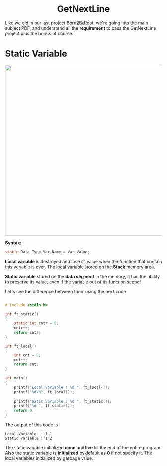 <h1 align="center">GetNextLine</h1>

Like we did in our last project [Born2BeRoot](https://github.com/Zanana-med/Born2BeRoot?tab=readme-ov-file), we're going into the main subject PDF, and understand all the **requirement** to pass the GetNextLine project plus the bonus of course.

# Static Variable
<p align ="center">
	<img src="https://i.ibb.co/4p7Z2tF/image.png" width = "550">
</p>

**Syntax:**
```C
static Data_Type Var_Name = Var_Value;
```

**Local variable** is destroyed and lose its value when the function that contain this variable is over. The local variable stored on the **Stack** memory area.   

**Static variable** stored on the **data segment** in the memory, it has the ability to preserve its value, even if the variable out of its function scope!  


Let's see the difference between them using the next code
```c

# include <stdio.h>

int ft_static()
{
    static int cntr = 0;
    cntr++;
    return cntr;
}

int ft_local()
{
    int cnt = 0;
    cnt++;
    return cnt;
}

int main()
{
    printf("Local Variable : %d ", ft_local());
    printf("%d\n", ft_local());
    
    printf("Satic Variable : %d ", ft_static());
    printf("%d ", ft_static());
    return 0;
}
```

The output of this code is 
```
Local Variable  : 1 1
Static Variable : 1 2
```

The static variable initialized **once** and **live** till the end of the entire program.  
Also the static variable is **initialized** by default as **0** if not specify it. The local variables initialized by garbage value.  

